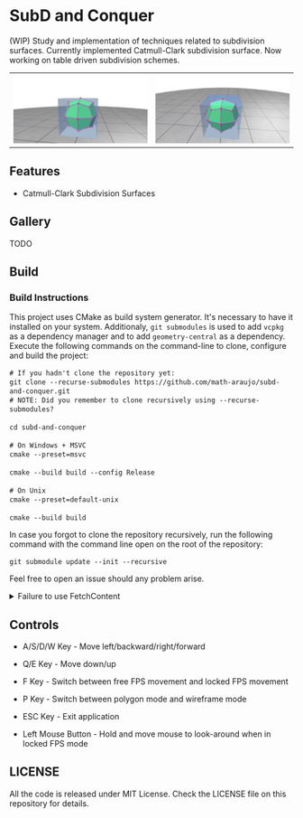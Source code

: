 # SubD and Conquer

(WIP) Study and implementation of techniques related to subdivision surfaces. Currently implemented Catmull-Clark subdivision surface. Now working on table driven subdivision schemes.

| | |
| :---: | :---: |
| ![Scene](docs/images/wip_polyscope.png?raw=True) |  ![Scene](docs/images/wip_polyscope2.png?raw=True) |

## Features

* Catmull-Clark Subdivision Surfaces

## Gallery

TODO

## Build

### Build Instructions

This project uses CMake as build system generator. It's necessary to have it installed on your system. Additionaly, `git submodules` is used to add `vcpkg` as a dependency manager and to add `geometry-central` as a dependency. Execute the following commands on the command-line to clone, configure and build the project:

```
# If you hadn't clone the repository yet:
git clone --recurse-submodules https://github.com/math-araujo/subd-and-conquer.git
# NOTE: Did you remember to clone recursively using --recurse-submodules?

cd subd-and-conquer

# On Windows + MSVC
cmake --preset=msvc

cmake --build build --config Release

# On Unix
cmake --preset=default-unix

cmake --build build

```

In case you forgot to clone the repository recursively, run the following command with the command line open on the root of the repository:

```
git submodule update --init --recursive
```

Feel free to open an issue should any problem arise. 

<details><summary>Failure to use FetchContent</summary>
Usually I don't use git submodules and use CMake FetchContent module, even for downloading and building vcpkg. However, an enigmatic error arised when trying to use FetchContent to download both vcpkg **and** geometry-central. The configuration was successfull using either one, but failed when I tried to use FetchContent for both repositories simultaneously. I'm still investigating this issue, but for the time being I settled with using both vcpkg and geometry-central through git-submodules. 
</details>

## Controls

* A/S/D/W Key - Move left/backward/right/forward

* Q/E Key - Move down/up

* F Key - Switch between free FPS movement and locked FPS movement

* P Key - Switch between polygon mode and wireframe mode

* ESC Key - Exit application

* Left Mouse Button - Hold and move mouse to look-around when in locked FPS mode


## LICENSE

All the code is released under MIT License. Check the LICENSE file on this repository for details.